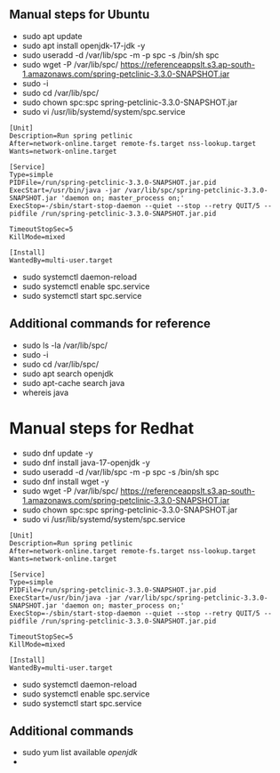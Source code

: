 ## Manual steps for Ubuntu
* sudo apt update
* sudo apt install openjdk-17-jdk -y
* sudo useradd -d /var/lib/spc -m -p spc -s /bin/sh spc
* sudo wget -P /var/lib/spc/ https://referenceappslt.s3.ap-south-1.amazonaws.com/spring-petclinic-3.3.0-SNAPSHOT.jar
* sudo -i
* sudo cd /var/lib/spc/
* sudo chown spc:spc spring-petclinic-3.3.0-SNAPSHOT.jar
* sudo vi /usr/lib/systemd/system/spc.service
```
[Unit]
Description=Run spring petlinic
After=network-online.target remote-fs.target nss-lookup.target
Wants=network-online.target

[Service]
Type=simple
PIDFile=/run/spring-petclinic-3.3.0-SNAPSHOT.jar.pid
ExecStart=/usr/bin/java -jar /var/lib/spc/spring-petclinic-3.3.0-SNAPSHOT.jar 'daemon on; master_process on;'
ExecStop=-/sbin/start-stop-daemon --quiet --stop --retry QUIT/5 --pidfile /run/spring-petclinic-3.3.0-SNAPSHOT.jar.pid

TimeoutStopSec=5
KillMode=mixed

[Install]
WantedBy=multi-user.target
```
* sudo systemctl daemon-reload
* sudo systemctl enable spc.service
* sudo systemctl start spc.service
## Additional commands for reference
* sudo ls -la /var/lib/spc/
* sudo -i
* sudo cd /var/lib/spc/
* sudo apt search openjdk
* sudo apt-cache search java
* whereis java

# Manual steps for Redhat
* sudo dnf update -y
* sudo dnf install  java-17-openjdk -y
* sudo useradd -d /var/lib/spc -m -p spc -s /bin/sh spc
* sudo dnf install wget -y
* sudo wget -P /var/lib/spc/ https://referenceappslt.s3.ap-south-1.amazonaws.com/spring-petclinic-3.3.0-SNAPSHOT.jar
* sudo chown spc:spc spring-petclinic-3.3.0-SNAPSHOT.jar
* sudo vi /usr/lib/systemd/system/spc.service
```
[Unit]
Description=Run spring petlinic
After=network-online.target remote-fs.target nss-lookup.target
Wants=network-online.target

[Service]
Type=simple
PIDFile=/run/spring-petclinic-3.3.0-SNAPSHOT.jar.pid
ExecStart=/usr/bin/java -jar /var/lib/spc/spring-petclinic-3.3.0-SNAPSHOT.jar 'daemon on; master_process on;'
ExecStop=-/sbin/start-stop-daemon --quiet --stop --retry QUIT/5 --pidfile /run/spring-petclinic-3.3.0-SNAPSHOT.jar.pid

TimeoutStopSec=5
KillMode=mixed

[Install]
WantedBy=multi-user.target
```
* sudo systemctl daemon-reload
* sudo systemctl enable spc.service
* sudo systemctl start spc.service

## Additional commands
* sudo yum list available *openjdk*
* 